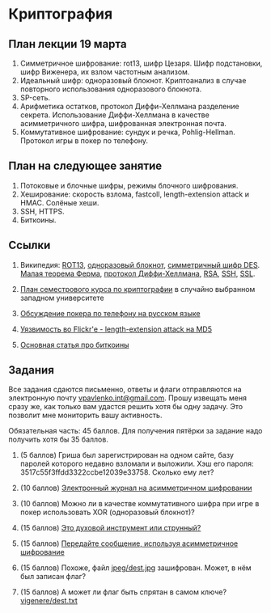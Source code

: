 Криптография
============

План лекции 19 марта
--------------------

1. Симметричное шифрование: rot13, шифр Цезаря. Шифр подстановки, шифр Виженера, их взлом частотным анализом.
2. Идеальный шифр: одноразовый блокнот. Криптоанализ в случае повторного использования одноразового блокнота.
3. SP-сеть.
3. Арифметика остатков, протокол Диффи-Хеллмана разделение секрета.
Использование Диффи-Хеллмана в качестве асимметричного шифра, шифрованная электронная почта.
5. Коммутативное шифрование: сундук и речка, Pohlig-Hellman. Протокол игры в покер по телефону.


План на следующее занятие
-------------------------

1. Потоковые и блочные шифры, режимы блочного шифрования.
2. Хеширование: скорость взлома, fastcoll, length-extension attack и HMAC. Солёные хеши.
3. SSH, HTTPS.
4. Биткоины.


Ссылки
------

1. Википедия:
[ROT13](http://ru.wikipedia.org/wiki/ROT13),
[одноразовый блокнот](http://ru.wikipedia.org/wiki/%D0%9D%D0%B5%D0%B2%D0%B7%D0%BB%D0%B0%D0%BC%D1%8B%D0%B2%D0%B0%D0%B5%D0%BC%D1%8B%D0%B9_%D1%88%D0%B8%D1%84%D1%80),
[симметричный шифр DES](http://ru.wikipedia.org/wiki/DES).
[Малая теорема Ферма](http://ru.wikipedia.org/wiki/%D0%9C%D0%B0%D0%BB%D0%B0%D1%8F_%D1%82%D0%B5%D0%BE%D1%80%D0%B5%D0%BC%D0%B0_%D0%A4%D0%B5%D1%80%D0%BC%D0%B0),
[протокол Диффи-Хеллмана](http://ru.wikipedia.org/wiki/%D0%9F%D1%80%D0%BE%D1%82%D0%BE%D0%BA%D0%BE%D0%BB_%D0%94%D0%B8%D1%84%D1%84%D0%B8_%E2%80%94_%D0%A5%D0%B5%D0%BB%D0%BB%D0%BC%D0%B0%D0%BD%D0%B0),
[RSA](http://ru.wikipedia.org/wiki/RSA),
[SSH](http://ru.wikipedia.org/wiki/SSH),
[SSL](http://ru.wikipedia.org/wiki/SSL).

2. [План семестрового курса по криптографии](https://www.cs.purdue.edu/homes/ninghui/courses/555_Spring12/lectures.html)
в случайно выбранном западном университете

3. [Обсуждение покера по телефону на русском языке](http://logic.pdmi.ras.ru/~yura/crypto/02byzant.pdf)

4. [Уязвимость во Flickr'e - length-extension attack на MD5](http://netifera.com/research/flickr_api_signature_forgery.pdf)

5. [Основная статья про биткоины](https://bitcoin.org/bitcoin.pdf)


Задания
-------

Все задания сдаются письменно, ответы и флаги отправляются на электронную почту vpavlenko.int@gmail.com.
Прошу извещать меня сразу же, как только вам удастся решить хотя бы одну задачу. Это позволит мне мониторить
вашу активность.

Обязательная часть: 45 баллов. Для получения пятёрки за задание надо получить хотя бы 35 баллов.

1. (5 баллов)
Гриша был зарегистрирован на одном сайте, базу паролей которого недавно взломали и выложили. Хэш его пароля: 3517c55f3ffdd3322ccbe12039e33758. Сколько ему лет?

2. (10 баллов)
[Электронный журнал на асимметричном шифровании](marks/)

3. (10 баллов)
Можно ли в качестве коммутативного шифра при игре в покер использовать XOR (одноразовый блокнот)?

4. (15 баллов)
[Это духовой инструмент или струнный?](sub.txt)

5. (15 баллов)
[Передайте сообщение, используя асимметричное шифрование](public-key/)

6. (15 баллов)
Похоже, файл [jpeg/dest.jpg](jpeg/dest.jpg) зашифрован. Может, в нём был записан флаг?

7. (15 баллов)
А может ли флаг быть спрятан в самом ключе? [vigenere/dest.txt](vigenere/dest.txt)
